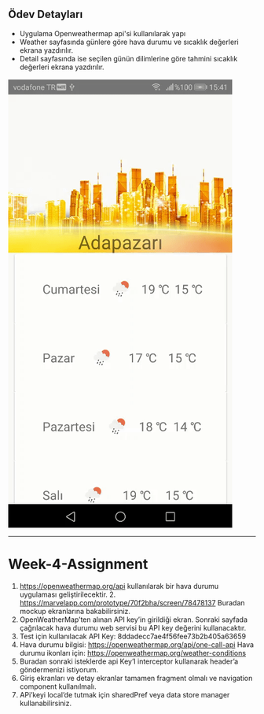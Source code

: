 
## Ödev Detayları

- Uygulama Openweathermap api'si kullanılarak yapı
- Weather sayfasında günlere göre hava durumu ve sıcaklık değerleri ekrana yazdırılır.
- Detail sayfasında ise seçilen günün dilimlerine göre tahmini sıcaklık değerleri ekrana yazdırılır.

![](AppGif/app.gif)

--------------------

# Week-4-Assignment

1. https://openweathermap.org/api kullanılarak bir hava durumu uygulaması geliştirilecektir. 2. https://marvelapp.com/prototype/70f2bha/screen/78478137 Buradan mockup ekranlarına bakabilirsiniz.
3. OpenWeatherMap’ten alınan API key’in girildiği ekran. Sonraki sayfada çağrılacak hava durumu web servisi bu API key değerini kullanacaktır.
4. Test için kullanılacak API Key: 8ddadecc7ae4f56fee73b2b405a63659
5. Hava durumu bilgisi: https://openweathermap.org/api/one-call-api
Hava durumu ikonları için: https://openweathermap.org/weather-conditions
6. Buradan sonraki isteklerde api Key’I interceptor kullanarak header’a göndermenizi istiyorum.
7. Giriş ekranları ve detay ekranlar tamamen fragment olmalı ve navigation component kullanılmalı.
8. APi’keyi local’de tutmak için sharedPref veya data store manager kullanabilirsiniz.
